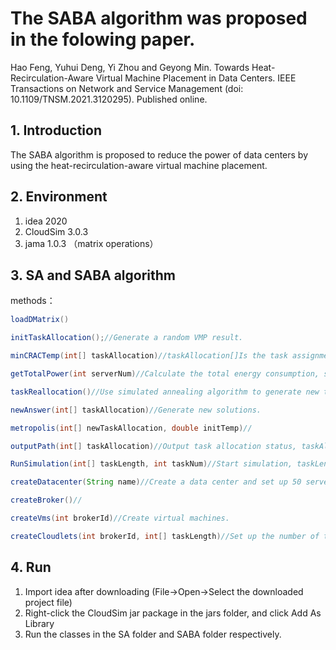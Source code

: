 # The SABA algorithm was proposed in the folowing paper.
Hao Feng, Yuhui Deng, Yi Zhou and Geyong Min. Towards Heat-Recirculation-Aware Virtual Machine Placement in Data Centers. IEEE Transactions on Network and Service Management (doi: 10.1109/TNSM.2021.3120295).  Published online.
## 1. Introduction
The SABA algorithm is proposed to reduce the power of data centers by using the heat-recirculation-aware virtual machine placement.
## 2. Environment
1. idea 2020
2. CloudSim 3.0.3
3. jama 1.0.3 （matrix operations）
## 3. SA and SABA algorithm
methods：
```java
loadDMatrix()

initTaskAllocation();//Generate a random VMP result.

minCRACTemp(int[] taskAllocation)//taskAllocation[]Is the task assignment matrix

getTotalPower(int serverNum)//Calculate the total energy consumption, serverNum is the total number of activated servers.

taskReallocation()//Use simulated annealing algorithm to generate new task assignments.

newAnswer(int[] taskAllocation)//Generate new solutions.

metropolis(int[] newTaskAllocation, double initTemp)//

outputPath(int[] taskAllocation)//Output task allocation status, taskAllocation[] is the task allocation matrix

RunSimulation(int[] taskLength, int taskNum)//Start simulation, taskLength[] task length is set to 100

createDatacenter(String name)//Create a data center and set up 50 servers.

createBroker()//

createVms(int brokerId)//Create virtual machines.

createCloudlets(int brokerId, int[] taskLength)//Set up the number of tasks.

```
## 4. Run
1. Import idea after downloading (File->Open->Select the downloaded project file)
2. Right-click the CloudSim jar package in the jars folder, and click Add As Library
3. Run the classes in the SA folder and SABA folder respectively.
